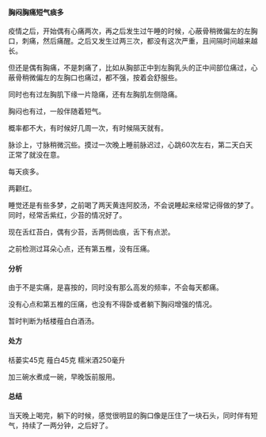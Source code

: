 #### 胸闷胸痛短气痰多

疫情之后，开始偶有心痛两次，再之后发生过午睡的时候，心蔽骨稍微偏左的左胸口，刺痛，然后痛醒。之后又发生过两三次，都没有这次严重，且间隔时间越来越长。

但还是偶有胸痛，不是刺痛了，比如从胸部正中到左胸乳头的正中间部位痛过，心蔽骨稍微偏左的左胸口也痛过，都不强，按着会舒服些。

同时也有过左胸肌下缘一片隐痛，还有左胸肌左侧隐痛。

胸闷也有过，一般伴随着短气。

概率都不大，有时候好几周一次，有时候隔天就有。

脉诊上，寸脉稍微沉些。摸过一次晚上睡前脉迟过，心跳60次左右，第二天白天正常了就没在意。

每天痰多。

两颧红。

睡觉还是有些多梦，之前喝了两天黄连阿胶汤，不会说睡起来经常记得做的梦了。同时，经常舌紫红，少苔的情况好了。

现在舌红苔白，偶有少苔，舌两侧齿痕，舌下有点淤。

之前检测过耳朵心点，还有第五椎，没有压痛。

#### 分析

由于不是实痛，是喜按的，同时没有那么高发的频率，不会每天都痛。

没有心点和第五椎的压痛，也没有不得卧或者躺下胸闷增强的情况。

暂时判断为栝楼薤白白酒汤。

#### 处方

栝蒌实45克 薤白45克 糯米酒250毫升

加三碗水煮成一碗，早晚饭前服用。

#### 总结

当天晚上喝完，躺下的时候，感觉很明显的胸口像是压住了一块石头，同时伴有短气，持续了一两分钟，之后好了。
